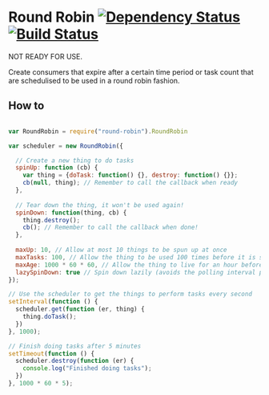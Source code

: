Round Robin [![Dependency Status](https://david-dm.org/alanshaw/node-round-robin.png)](https://david-dm.org/alanshaw/node-round-robin) [![Build Status](https://travis-ci.org/alanshaw/node-round-robin.png)](https://travis-ci.org/alanshaw/node-round-robin)
===

NOT READY FOR USE.

Create consumers that expire after a certain time period or task count that are schedulised to be used in a round robin fashion.

How to
---

```javascript

var RoundRobin = require("round-robin").RoundRobin

var scheduler = new RoundRobin({

  // Create a new thing to do tasks
  spinUp: function (cb) {
    var thing = {doTask: function() {}, destroy: function() {}};
    cb(null, thing); // Remember to call the callback when ready
  },
  
  // Tear down the thing, it won't be used again!
  spinDown: function(thing, cb) {
    thing.destroy();
    cb(); // Remember to call the callback when done!
  },
  
  maxUp: 10, // Allow at most 10 things to be spun up at once
  maxTasks: 100, // Allow the thing to be used 100 times before it is spun down
  maxAge: 1000 * 60 * 60, // Allow the thing to live for an hour before it is spun down
  lazySpinDown: true // Spin down lazily (avoids the polling interval processing)
});

// Use the scheduler to get the things to perform tasks every second
setInterval(function () {
  scheduler.get(function (er, thing) {
    thing.doTask();
  })
}, 1000);

// Finish doing tasks after 5 minutes
setTimeout(function () {
  scheduler.destroy(function (er) {
    console.log("Finished doing tasks");
  })
}, 1000 * 60 * 5);

```